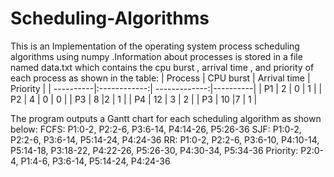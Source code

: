 # Scheduling-Algorithms
This is an Implementation of the operating system process scheduling algorithms using numpy .Information about processes is stored in a file named data.txt which contains the cpu burst , arrival time , and priority of each process as shown in the table:
| Process   | CPU burst    | Arrival time  | Priority |
| ----------|:------------:| -------------:|----------|
| P1        | 2            | 0             | 1        |
| P2        | 4      |  0 | 0 |
| P3 | 8  |2    |    1 |
| P4      | 12    |  3 | 2 |
| P3 | 10  |7    |    1 |

The program outputs a Gantt chart for each scheduling algorithm as shown below:
FCFS:
P1:0-2, P2:2-6, P3:6-14, P4:14-26, P5:26-36
SJF:
P1:0-2, P2:2-6, P3:6-14, P5:14-24, P4:24-36
RR:
P1:0-2, P2:2-6, P3:6-10, P4:10-14, P5:14-18, P3:18-22, P4:22-26, P5:26-30, P4:30-34, P5:34-36
Priority:
P2:0-4, P1:4-6, P3:6-14, P5:14-24, P4:24-36
